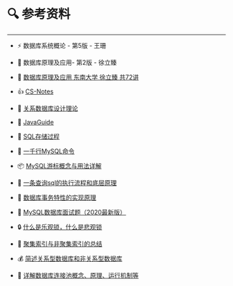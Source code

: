 # 🔍 参考资料

---



- ⚡ 数据库系统概论 - 第5版 - 王珊

- 💄 数据库原理及应用- 第2版 - 徐立臻

-  🏫 [数据库原理及应用 东南大学 徐立臻 共72讲](https://www.bilibili.com/video/BV1ux411G7Bs?from=search&seid=3745804853448734786)

-  👍 [CS-Notes](https://github.com/CyC2018/CS-Notes/blob/master/notes/)

-  📜 [关系数据库设计理论](https://blog.csdn.net/calcular/article/details/79332453)

-  🦊 [JavaGuide](https://gitee.com/SnailClimb/JavaGuide/blob/master/docs/database/MySQL.md)

-  🎉 [SQL存储过程](https://www.jianshu.com/p/77c888044efd)

-  🐳 [一千行MySQL命令](https://shockerli.net/post/1000-line-mysql-note/)

- 📦 [MySQL游标概念与用法详解](https://www.jb51.net/article/164679.htm)

- 🚐 [一条查询sql的执行流程和底层原理](https://www.cnblogs.com/jindp/p/10744707.html)

- 🍨 [数据库事务特性的实现原理](https://www.jianshu.com/p/f3de03854a68)

- 🍭 [MySQL数据库面试题（2020最新版）](https://blog.csdn.net/ThinkWon/article/details/104778621#BB_555)

- 🔒 [什么是乐观锁，什么是悲观锁](https://www.jianshu.com/p/d2ac26ca6525)

- 🕌 [聚集索引与非聚集索引的总结](https://www.cnblogs.com/s-b-b/p/8334593.html)

- 💰 [简述关系型数据库和非关系型数据库](https://www.jianshu.com/p/fd7b422d5f93)

- 🚢 [详解数据库连接池概念、原理、运行机制等](https://www.cnblogs.com/cocoxu1992/p/11031908.html)